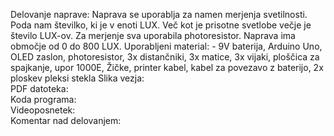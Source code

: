 Delovanje naprave:                                                                                                    Naprava se uporablja za namen merjenja svetilnosti. Poda nam številko, ki je v enoti LUX. Več kot je prisotne svetlobe večje je število LUX-ov. Za merjenje sva uporabila photoresistor. Naprava ima območje od 0 do 800 LUX.
Uporabljeni material:                                                                                                     - 9V baterija, Arduino Uno, OLED zaslon, photoresistor, 3x distančniki, 3x matice, 3x vijaki, ploščica za spajkanje,  upor 1000E, Žičke, printer kabel, kabel za povezavo z baterijo, 2x ploskev pleksi stekla
Slika vezja:                                                                                                              
PDF datoteka:                                                                                                              
Koda programa:                                                                                                            
Videoposnetek:                                                                                                            
Komentar nad delovanjem:

